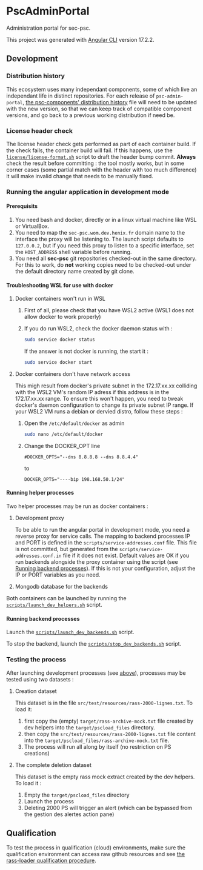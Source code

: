 <!--

    Copyright © 2022-2024 Agence du Numérique en Santé (ANS) (https://esante.gouv.fr)

    Licensed under the Apache License, Version 2.0 (the "License");
    you may not use this file except in compliance with the License.
    You may obtain a copy of the License at

        http://www.apache.org/licenses/LICENSE-2.0

    Unless required by applicable law or agreed to in writing, software
    distributed under the License is distributed on an "AS IS" BASIS,
    WITHOUT WARRANTIES OR CONDITIONS OF ANY KIND, either express or implied.
    See the License for the specific language governing permissions and
    limitations under the License.

-->
# PscAdminPortal

Administration portal for sec-psc.

This project was generated with [Angular CLI](https://github.com/angular/angular-cli) version 17.2.2.

## Development

### Distribution history

This ecosystem uses many independant components, some of which live an independant life in distinct repositories.
For each release of `psc-admin-portal`, [the psc-components' distribution  history](https://github.com/ansforge/psc-components/blob/main/DISTRIBUTION.md) 
file will need to be updated with the new version, so that we can keep track of compatible component versions, 
and go back to a previous working distribution if need be.

### License header check

The license header check gets performed as part of each container build. If the check fails,
the container build will fail. If this happens, use the [`license/license-format.sh`](license/license-format.sh)
script to draft the header bump commit. **Always** check the result before committing : the tool mostly works,
but in some corner cases (some partial match with the header with too much difference) it will make invalid change
that needs to be manually fixed.


<a name="runInDev"></a>

### Running the angular application in development mode

#### Prerequisits

1. You need bash and docker, directly or in a linux virtual machine like WSL or VirtualBox.
1. You need to map the `sec-psc.wom.dev.henix.fr` domain name to the interface the proxy will be listening to. The launch script defaults to `127.0.0.2`, but if you need this proxy to listen to a specific interface, set the `HOST_ADDRESS` shell variable before running.
1. You need all **sec-psc** git repositories checked-out in the same directory. For this to work, do **not** working copies need to be checked-out under the default directory name created by git clone.

#### Troubleshooting WSL for use with docker

1. Docker containers won't run in WSL

   1.  First of all, please check that you have WSL2 active (WSL1 does not allow docker to work properly)
   2.  If you do run WSL2, check the docker daemon status with :

       ```bash
       sudo service docker status
       ```

       If the answer is not docker is running, the start it :

       ```bash
       sudo service docker start
       ```

1. Docker containers don't have network access

   This migh result from docker's private subnet in the 172.17.xx.xx colliding with the WSL2 VM's random IP adress if this address is in the 172.17.xx.xx range. To ensure this won't happen, you need to tweak docker's daemon configuration to change its private subnet IP range. If your WSL2 VM runs a debian or dervied distro, follow these steps :

   1. Open the `/etc/default/docker` as admin

      ```bash
      sudo nano /etc/default/docker
      ```

   2. Change the DOCKER_OPT line 

      ```
      #DOCKER_OPTS="--dns 8.8.8.8 --dns 8.8.4.4"
      ```

      to

      ```
      DOCKER_OPTS="----bip 198.168.50.1/24"
      ```

#### Running helper processes

Two helper processes may be run as docker containers :

1. Development proxy

   To be able to run the angular portal in development mode, you need a reverse proxy for service calls.
The mapping to backend processes IP and PORT is defined in the `scripts/service-addresses.conf` file. This file is not committed, but generated from the `scripts/service-addresses.conf.in` file if it does not exist.
Default values are OK if you run backends alongside the proxy container using the script (see [Running backend processes](#runningBackendProcesses)). If this is not your configuration, adjust the IP or PORT variables as you need.

1. Mongodb database for the backends

Both containers can be launched by running the [`scripts/launch_dev_helpers.sh`](scripts/launch_dev_helpers.sh) script.

<a name="runningBackendProcesses"></a>

#### Running backend processes

Launch the [`scripts/launch_dev_backends.sh`](scripts/launch_dev_backends.sh) script.

To stop the backend, launch the [`scripts/stop_dev_backends.sh`](scripts/stop_dev_backends.sh) script.

### Testing the process

After launching development processes (see [above](#runInDev)), processes may be tested using two datasets :

1.  Creation dataset

    This dataset is in the file `src/test/resources/rass-2000-lignes.txt`. To load it:

    1.  first copy the (empty) `target/rass-archive-mock.txt` file created by dev helpers into the `target/pscload_files` directory.
    1.  then copy the `src/test/resources/rass-2000-lignes.txt` file content into the `target/pscload_files/rass-archive-mock.txt` file.
    1.  The process will run all along by itself (no restriction on PS creations)

1.  The complete deletion dataset

    This dataset is the empty rass mock extract created by the dev helpers. To load it :

    1.  Empty the `target/pscload_files` directory
    1.  Launch the process
    1.  Deleting 2000 PS will trigger an alert (which can be bypassed from the gestion des alertes action pane)

## Qualification

To test the process in qualification (cloud) environments, 
make sure the qualification environment can access raw github resources and see [the rass-loader qualification procedure](https://github.com/ansforge/psc-rass-loader?tab=readme-ov-file#qualification).